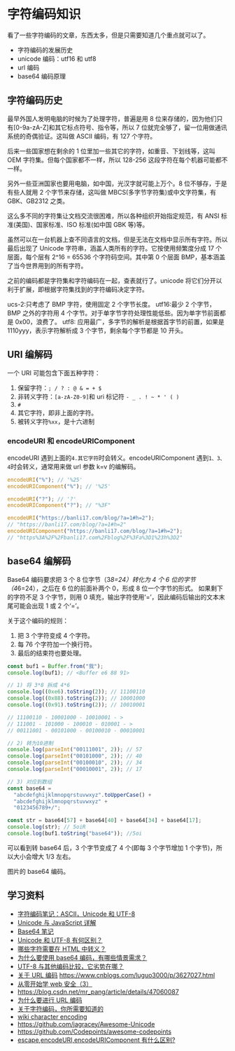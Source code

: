 # 字符编码知识

看了一些字符编码的文章，东西太多，但是只需要知道几个重点就可以了。

- 字符编码的发展历史
- unicode 编码：utf16 和 utf8
- url 编码
- base64 编码原理

## 字符编码历史

最早外国人发明电脑的时候为了处理字符，普遍是用 8 位来存储的，因为他们只有[0-9a-zA-Z]和其它标点符号、指令等，所以 7 位就完全够了，留一位用做通讯系统的奇偶验证。这叫做 ASCII 编码，有 127 个字符。

后来一些国家想在剩余的 1 位里加一些其它的字符，如重音、下划线等，这叫 OEM 字符集。但每个国家都不一样，所以 128-256 这段字符在每个机器可能都不一样。

另外一些亚洲国家也要用电脑，如中国，光汉字就可能上万个。8 位不够存，于是有些人就用 2 个字节来存储，这叫做 MBCS(多字节字符集)或中文字符集，有 GBK、GB2312 之类。

这么多不同的字符集让文档交流很困难，所以各种组织开始指定规范，有 ANSI 标准(美国)、国家标准、ISO 标准(如中国 GBK 等)等。

虽然可以在一台机器上查不同语言的文档，但是无法在文档中显示所有字符。所以最后出现了 Unicode 字符串，涵盖人类所有的字符。它按使用频繁度分成 17 个层面，每个层有 2^16 = 65536 个字符码空间。其中第 0 个层面 BMP，基本涵盖了当今世界用到的所有字符。

之前的编码都是字符集和字符编码在一起，查表就行了。unicode 将它们分开以利于扩展，即根据字符集找到的字符编码决定字符。

ucs-2:只考虑了 BMP 字符，使用固定 2 个字节长度。
utf16:最少 2 个字节，BMP 之外的字符用 4 个字节。对于单字节字符处理性能低些。因为单字节前面都是 0x00，浪费了。
utf8: 应用最广，多字节的解析是根据首字节的前置，如果是 1110yyy，表示字符解析成 3 个字节，剩余每个字节都是 10 开头。

## URI 编解码

一个 URI 可能包含下面五种字符：

1. 保留字符：`; / ? : @ & = + $`
2. 非转义字符：`[a-zA-Z0-9]`和 uri 标记符 `- _ . ! ~ * ' ( )`
3. `#`
4. 其它字符，即非上面的字符。
5. 被转义字符`%xx`，是十六进制

### encodeURI 和 encodeURIComponent

encodeURI 遇到上面的`4.其它字符`时会转义。encodeURIComponent 遇到`1、3、4`时会转义，通常用来做 url 参数 k=v 的编解码。

```js
encodeURI("%"); // '%25'
encodeURIComponent("%"); // '%25'

encodeURI("?"); // '?'
encodeURIComponent("?"); // "%3F"

encodeURI("https://banli17.com/blog/?a=1#h=2");
// "https://banli17.com/blog/?a=1#h=2"
encodeURIComponent("https://banli17.com/blog/?a=1#h=2");
// "https%3A%2F%2Fbanli17.com%2Fblog%2F%3Fa%3D1%23h%3D2"
```

## base64 编解码

Base64 编码要求把 3 个 8 位字节（3*8=24）转化为 4 个 6 位的字节（4*6=24），之后在 6 位的前面补两个 0，形成 8 位一个字节的形式。 如果剩下的字符不足 3 个字节，则用 0 填充，输出字符使用‘=’，因此编码后输出的文本末尾可能会出现 1 或 2 个‘=’。

关于这个编码的规则：

1. 把 3 个字符变成 4 个字符。
2. 每 76 个字符加一个换行符。
3. 最后的结束符也要处理。

```js
const buf1 = Buffer.from("我");
console.log(buf1); // <Buffer e6 88 91>

// 1) 将 3*8 拆成 4*6
console.log((0xe6).toString(2)); // 11100110
console.log((0x88).toString(2)); // 10001000
console.log((0x91).toString(2)); // 10010001

// 11100110 - 10001000 - 10010001 - >
// 111001 - 101000 - 100010 - 010001 - >
// 00111001 - 00101000 - 00100010 - 00010001

// 2) 转为10进制
console.log(parseInt("00111001", 2)); // 57
console.log(parseInt("00101000", 2)); // 40
console.log(parseInt("00100010", 2)); // 34
console.log(parseInt("00010001", 2)); // 17

// 3) 对应到数组
const base64 =
  "abcdefghijklmnopqrstuvwxyz".toUpperCase() +
  "abcdefghijklmnopqrstuvwxyz" +
  "0123456789+/";

const str = base64[57] + base64[40] + base64[34] + base64[17];
console.log(str); // 5oiR
console.log(buf1.toString("base64")); //5oi
```

可以看到转 base64 后，3 个字节变成了 4 个(即每 3 个字节增加 1 个字节)，所以大小会增大 1/3 左右。

图片的 base64 编码。

## 学习资料

- [字符编码笔记：ASCII，Unicode 和 UTF-8](http://www.ruanyifeng.com/blog/2007/10/ascii_unicode_and_utf-8.html)
- [Unicode 与 JavaScript 详解](http://www.ruanyifeng.com/blog/2014/12/unicode.html)
- [Base64 笔记 ](http://www.ruanyifeng.com/blog/2008/06/base64.html)
- [Unicode 和 UTF-8 有何区别？](https://www.zhihu.com/question/23374078)
- [哪些字符需要在 HTML 中转义？](https://stackoverflow.com/questions/7381974/which-characters-need-to-be-escaped-on-html)
- [为什么要使用 base64 编码，有哪些情景需求？](https://www.zhihu.com/question/36306744)
- [UTF-8 与其他编码比较，它劣势在哪？](https://www.zhihu.com/question/30987792)
- [关于 URL 编码](http://www.ruanyifeng.com/blog/2010/02/url_encoding.html)
  https://www.cnblogs.com/luguo3000/p/3627027.html
- [从零开始学 web 安全（3）](http://imweb.io/topic/57024e4606f2400432c1396d)
- https://blog.csdn.net/mr_pang/article/details/47060087
- [为什么要进行 URL 编码](https://www.cnblogs.com/jerrysion/p/5522673.html)
- [关于字符编码，你所需要知道的](http://www.imkevinyang.com/2010/06/%E5%85%B3%E4%BA%8E%E5%AD%97%E7%AC%A6%E7%BC%96%E7%A0%81%EF%BC%8C%E4%BD%A0%E6%89%80%E9%9C%80%E8%A6%81%E7%9F%A5%E9%81%93%E7%9A%84.html)
- [wiki character encoding](https://en.wikipedia.org/wiki/Character_encoding)
- https://github.com/jagracey/Awesome-Unicode
- https://github.com/Codepoints/awesome-codepoints
- [escape,encodeURI,encodeURIComponent 有什么区别?](https://www.zhihu.com/question/21861899)
